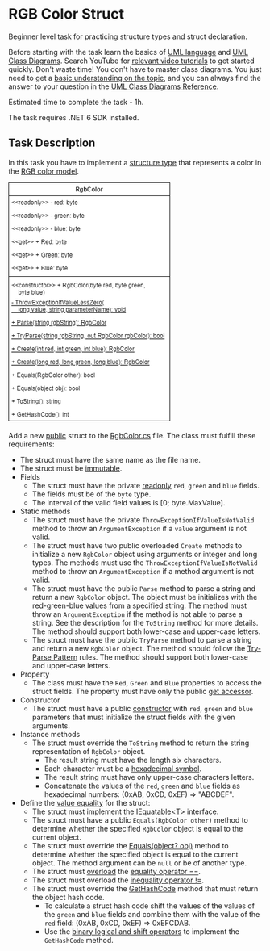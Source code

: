 # RGB Color Struct

Beginner level task for practicing structure types and struct declaration.

Before starting with the task learn the basics of [UML language](https://en.wikipedia.org/wiki/Unified_Modeling_Language) and [UML Class Diagrams](https://en.wikipedia.org/wiki/Class_diagram). Search YouTube for [relevant video tutorials](https://www.youtube.com/results?search_query=uml+class+diagram) to get started quickly. Don't waste time! You don't have to master class diagrams. You just need to get a [basic understanding on the topic](https://www.tutorialspoint.com/object_oriented_analysis_design/ooad_uml_basic_notation.htm), and you can always find the answer to your question in the [UML Class Diagrams Reference](https://www.uml-diagrams.org/class-reference.html).

Estimated time to complete the task - 1h.

The task requires .NET 6 SDK installed.


## Task Description

In this task you have to implement a [structure type](https://docs.microsoft.com/en-us/dotnet/csharp/language-reference/builtin-types/struct) that represents a color in the [RGB color model](https://en.wikipedia.org/wiki/RGB_color_model).

![Class Diagram](images/class-diagram.png)

Add a new [public](https://docs.microsoft.com/en-us/dotnet/csharp/programming-guide/classes-and-structs/access-modifiers) struct to the [RgbColor.cs](RgbColorStruct/RgbColor.cs) file. The class must fulfill these requirements:
* The struct must have the same name as the file name.
* The struct must be [immutable](https://en.wikipedia.org/wiki/Immutable_object).
* Fields
    * The struct must have the private [readonly](https://docs.microsoft.com/en-us/dotnet/csharp/language-reference/keywords/readonly) `red`, `green` and `blue` fields.
    * The fields must be of the `byte` type.
    * The interval of the valid field values is [0; byte.MaxValue].
* Static methods
    * The struct must have the private `ThrowExceptionIfValueIsNotValid` method to throw an `ArgumentException` if a `value` argument is not valid.
    * The struct must have two public overloaded `Create` methods to initialize a new `RgbColor` object using arguments or integer and long types. The methods must use the `ThrowExceptionIfValueIsNotValid` method to throw an `ArgumentException` if a method argument is not valid.
    * The struct must have the public `Parse` method to parse a string and return a new `RgbColor` object. The object must be initializes with the red-green-blue values from a specified string. The method must throw an `ArgumentException` if the method is not able to parse a string. See the description for the `ToString` method for more details. The method should support both lower-case and upper-case letters.
    * The struct must have the public `TryParse` method to parse a string and return a new `RgbColor` object. The method should follow the [Try-Parse Pattern](https://docs.microsoft.com/en-us/dotnet/standard/design-guidelines/exceptions-and-performance#try-parse-pattern) rules. The method should support both lower-case and upper-case letters.
* Property
    * The class must have the `Red`, `Green` and `Blue` properties to access the struct fields. The property must have only the public [get accessor](https://docs.microsoft.com/en-us/dotnet/csharp/programming-guide/classes-and-structs/using-properties#the-get-accessor).
* Constructor
    * The struct must have a public [constructor](https://docs.microsoft.com/en-us/dotnet/csharp/programming-guide/classes-and-structs/constructors) with `red`, `green` and `blue` parameters that must initialize the struct fields with the given arguments.
* Instance methods
    * The struct must override the `ToString` method to return the string representation of `RgbColor` object.
        * The result string must have the length six characters.
        * Each character must be a [hexadecimal symbol](https://en.wikipedia.org/wiki/Hexadecimal).
        * The result string must have only upper-case characters letters.
        * Concatenate the values of the `red`, `green` and `blue` fields as hexadecimal numbers: (0xAB, 0xCD, 0xEF) => "ABCDEF".
* Define the [value equality](https://docs.microsoft.com/en-us/dotnet/csharp/programming-guide/statements-expressions-operators/how-to-define-value-equality-for-a-type) for the struct:
    * The struct must implement the [IEquatable&lt;T&gt;](https://docs.microsoft.com/en-us/dotnet/api/system.iequatable-1) interface.
    * The struct must have a public `Equals(RgbColor other)` method to determine whether the specified `RgbColor` object is equal to the current object.
    * The struct must override the [Equals(object? obj)](https://docs.microsoft.com/en-us/dotnet/api/system.object.equals) method to determine whether the specified object is equal to the current object. The method argument can be `null` or be of another type.
    * The struct must [overload](https://docs.microsoft.com/en-us/dotnet/csharp/language-reference/operators/operator-overloading) the [equality operator ==](https://docs.microsoft.com/en-us/dotnet/csharp/language-reference/operators/equality-operators#equality-operator-).
    * The struct must overload the [inequality operator !=](https://docs.microsoft.com/en-us/dotnet/csharp/language-reference/operators/equality-operators#inequality-operator-).
    * The struct must override the [GetHashCode](https://docs.microsoft.com/en-us/dotnet/api/system.object.gethashcode) method that must return the object hash code.
        * To calculate a struct hash code shift the values of the values of the `green` and `blue` fields and combine them with the value of the `red` field: (0xAB, 0xCD, 0xEF) => 0xEFCDAB.
        * Use the [binary logical and shift operators](https://docs.microsoft.com/en-us/dotnet/api/system.object.gethashcode) to implement the `GetHashCode` method.
